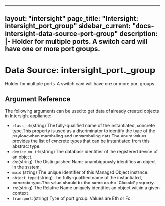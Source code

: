 
---
layout: "intersight"
page_title: "Intersight: intersight_port_group"
sidebar_current: "docs-intersight-data-source-port-group"
description: |-
Holder for multiple ports. A switch card will have one or more port groups.
---

# Data Source: intersight_port._group
Holder for multiple ports. A switch card will have one or more port groups.
## Argument Reference
The following arguments can be used to get data of already created objects in Intersight appliance:
* `class_id`:(string) The fully-qualified name of the instantiated, concrete type.This property is used as a discriminator to identify the type of the payloadwhen marshaling and unmarshaling data.The enum values provides the list of concrete types that can be instantiated from this abstract type. 
* `device_mo_id`:(string) The database identifier of the registered device of an object. 
* `dn`:(string) The Distinguished Name unambiguously identifies an object in the system. 
* `moid`:(string) The unique identifier of this Managed Object instance. 
* `object_type`:(string) The fully-qualified name of the instantiated, concrete type.The value should be the same as the 'ClassId' property. 
* `rn`:(string) The Relative Name uniquely identifies an object within a given context. 
* `transport`:(string) Type of port group. Values are Eth or Fc. 
